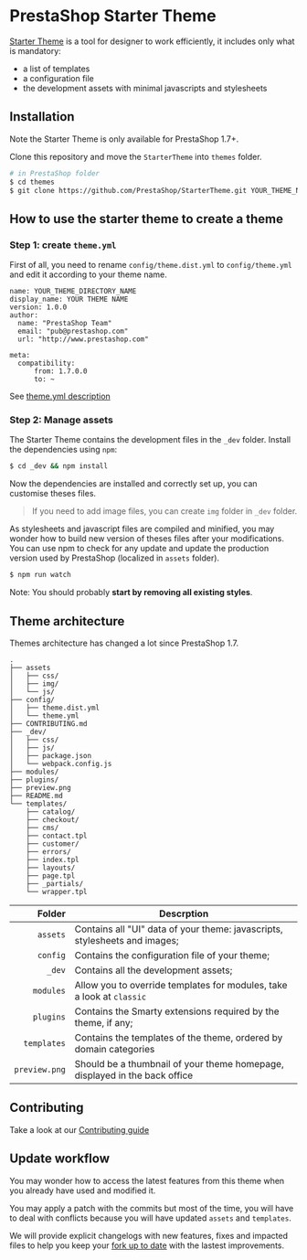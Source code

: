 # PrestaShop Starter Theme

[Starter Theme](http://build.prestashop.com/tag/starter-theme/) is a tool for designer to work efficiently,
it includes only what is mandatory:
* a list of templates
* a configuration file
* the development assets with minimal javascripts and stylesheets

## Installation

Note the Starter Theme is only available for PrestaShop 1.7+.

Clone this repository and move the `StarterTheme` into `themes` folder.

```bash
# in PrestaShop folder
$ cd themes
$ git clone https://github.com/PrestaShop/StarterTheme.git YOUR_THEME_NAME
```

## How to use the starter theme to create a theme

### Step 1: create `theme.yml`

First of all, you need to rename `config/theme.dist.yml` to `config/theme.yml` and edit it according to your theme name.

```
name: YOUR_THEME_DIRECTORY_NAME
display_name: YOUR THEME NAME
version: 1.0.0
author:
  name: "PrestaShop Team"
  email: "pub@prestashop.com"
  url: "http://www.prestashop.com"

meta:
  compatibility:
      from: 1.7.0.0
      to: ~
```

See [theme.yml description](https://github.com/PrestaShop/StarterTheme/blob/master/config/theme.md)

### Step 2: Manage assets

The Starter Theme contains the development files in the `_dev` folder.
Install the dependencies using `npm`:

```bash
$ cd _dev && npm install
```

Now the dependencies are installed and correctly set up, you can customise theses files.

> If you need to add image files, you can create `img` folder in `_dev` folder.

As stylesheets and javascript files are compiled and minified, you may wonder how to 
build new version of theses files after your modifications. You can use npm to check 
for any update and update the production version used by PrestaShop (localized in `assets` folder).

```bash
$ npm run watch
```

Note: You should probably **start by removing all existing styles**.

## Theme architecture

Themes architecture has changed a lot since PrestaShop 1.7.

```
.
├── assets
│   ├── css/
│   ├── img/
│   └── js/
├── config/
│   ├── theme.dist.yml
│   └── theme.yml
├── CONTRIBUTING.md
├── _dev/
│   ├── css/
│   ├── js/
│   ├── package.json
│   └── webpack.config.js
├── modules/
├── plugins/
├── preview.png
├── README.md
└── templates/
    ├── catalog/
    ├── checkout/
    ├── cms/
    ├── contact.tpl
    ├── customer/
    ├── errors/
    ├── index.tpl
    ├── layouts/
    ├── page.tpl
    ├── _partials/
    └── wrapper.tpl
```

| Folder | Descrption |
|-------:|------------| 
| `assets` | Contains all "UI" data of your theme: javascripts, stylesheets and images; | 
| `config` | Contains the configuration file of your theme; | 
| `_dev` | Contains all the development assets; | 
| `modules` | Allow you to override templates for modules, take a look at `classic` | theme; | 
| `plugins` | Contains the Smarty extensions required by the theme, if any; | 
| `templates` | Contains the templates of the theme, ordered by domain categories | 
| `preview.png` | Should be a thumbnail of your theme homepage, displayed in the back office | 

## Contributing

Take a look at our [Contributing guide](CONTRIBUTING.md)

## Update workflow

You may wonder how to access the latest features from this theme when you already have used and modified it.

You may apply a patch with the commits but most of the time, you will have to deal with conflicts because you 
will have updated `assets` and `templates`.

We will provide explicit changelogs with new features, fixes and impacted files to help you keep your [fork up to date](https://help.github.com/articles/syncing-a-fork/)
with the lastest improvements.
